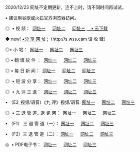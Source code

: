 <p>2020/12/23 网址不定期更新，连不上时，请不同时间再试试。
<p>• 建议用谷歌或火狐官方浏览器访问。
<p>◎  • 视 频： 
<a href="http://hfc.guitarhaven.com/" target="_blank">网址一</a> 　 
<a href="http://hrn.guitarhaven.com/" target="_blank">网址二</a> 　 
<a href="http://hrn.guitarhaven.com/b.html" target="_blank">网址三</a>
<a href="https://yadi.sk/d/d0sUeAOpal3njw" target="_blank">　• 云下载 </a></p>
<p>◆ new! <a href="http://hoy.wemusiclabel.com/a.html">•分 享 网 址</a> ;（http://s.wss.cam 请 收 藏） </p>

<p>◎•  小 站：  
<a href="http://hfc.guitarhaven.com/f.html" target="_blank">网址一</a> 　 
<a href="http://hrn.guitarhaven.com/h.html" target="_blank">网址二</a> 　 
<a href="http://hrn.guitarhaven.com/k/" target="_blank">网址三</a></p><p>

<p>◎  • 翻 墙 软 件 ：  
<a href="http://hfc.guitarhaven.com/ff/" target="_blank">网址一</a> 　 
<a href="http://hrn.guitarhaven.com/s/read/a1_nd.html" target="_blank">网址二</a> 　 
<a href="http://hrn.guitarhaven.com/ff/index.html" target="_blank">网址三</a></p>
<p>◎  • 每 日 新 闻：  
<a href="http://hfc.guitarhaven.com/day/" target="_blank">网址一</a> 　 
<a href="http://hrn.guitarhaven.com/day/" target="_blank">网址二</a> 　 
<a href="http://hrn.guitarhaven.com/day/index.html" target="_blank">网址三</a></p>
<p>◎   • 短 波 分 享：  
<a href="http://hfc.guitarhaven.com/h/" target="_blank">网址一</a> 　 
<a href="http://hrn.guitarhaven.com/h/" target="_blank">网址二</a> 　 
<a href="http://hrn.guitarhaven.com/h/index.html" target="_blank">网址三</a></p>
<p>◎   • 九 评.三 退：  
<a href="http://hfc.guitarhaven.com/t/" target="_blank">网址一</a> 　 
<a href="http://hrn.guitarhaven.com/v2/index.html" target="_blank">网址二</a> 　 
<a href="http://hrn.guitarhaven.com/tt/index.html" target="_blank">网址三</a> 　</p>
<p>  • （E2_视频/语音）《九 评》视频/语音: 
<a href="http://hrn.guitarhaven.com/7738.html" target="_blank">网址一</a> 　 
<a href="http://hrn.guitarhaven.com/7614.html" target="_blank">网址二</a> 　 
<a href="http://hrn.guitarhaven.com/7633.html" target="_blank">网址三</a></p>
<p>◎   • 三 退 管 道...退 党 网：  
<a href="http://hfc.guitarhaven.com/go/td1.html" target="_blank">网址一</a> 　 
<a href="http://hrn.guitarhaven.com/go/td2.html" target="_blank">网址二</a> 　 
<a href="http://hrn.guitarhaven.com/go/td3.html" target="_blank">网址三</a></p>
<p>  • （F1） 三 退 管 道（一）： 
<a href="http://hfc.guitarhaven.com/dd/" target="_blank">网址一</a> 　 
<a href="http://hrn.guitarhaven.com/s/read/a1_tdx.html" target="_blank">网址二</a> 　 
<a href="http://hrn.guitarhaven.com/dd/" target="_blank">网址三</a></p>
<p>  • （F2）三 退 管 道（二）： 
<a href="http://hrn.guitarhaven.com/d/" target="_blank">网址一</a> 　 
<a href="http://hfc.guitarhaven.com/d/index.html" target="_blank">网址二</a> 　 
<a href="http://hrn.guitarhaven.com/d/" target="_blank">网址三</a></p>
<p>◎   • PDF电子书：  
<a href="http://hfc.guitarhaven.com/p/" target="_blank">网址一</a> 　 
<a href="http://hrn.guitarhaven.com/p/index.html" target="_blank">网址二</a> 　 
<a href="http://hrn.guitarhaven.com/p/" target="_blank">网址三</a></p>

